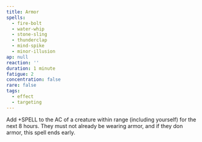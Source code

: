 ```yaml
---
title: Armor
spells:
  - fire-bolt
  - water-whip
  - stone-sling
  - thunderclap
  - mind-spike
  - minor-illusion
ap: null
reaction: ''
duration: 1 minute
fatigue: 2
concentration: false
rare: false
tags:
  - effect
  - targeting
---
```

Add +SPELL to the AC of a creature within range (including yourself) for the next 8 hours. They must not already be wearing armor, and if they don armor, this spell ends early.
